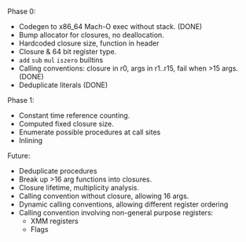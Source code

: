 Phase 0:
* Codegen to x86_64 Mach-O exec without stack. (DONE)
* Bump allocator for closures, no deallocation.
* Hardcoded closure size, function in header
* Closure & 64 bit register type.
* `add` `sub` `mul` `iszero` builtins
* Calling conventions: closure in r0, args in r1..r15, fail when >15 args. (DONE)
* Deduplicate literals (DONE)

Phase 1:
* Constant time reference counting.
* Computed fixed closure size.
* Enumerate possible procedures at call sites
* Inlining

Future:
* Deduplicate procedures
* Break up >16 arg functions into closures.
* Closure lifetime, multiplicity analysis.
* Calling convention without closure, allowing 16 args.
* Dynamic calling conventions, allowing different register ordering
* Calling convention involving non-general purpose registers:
  * XMM registers
  * Flags
